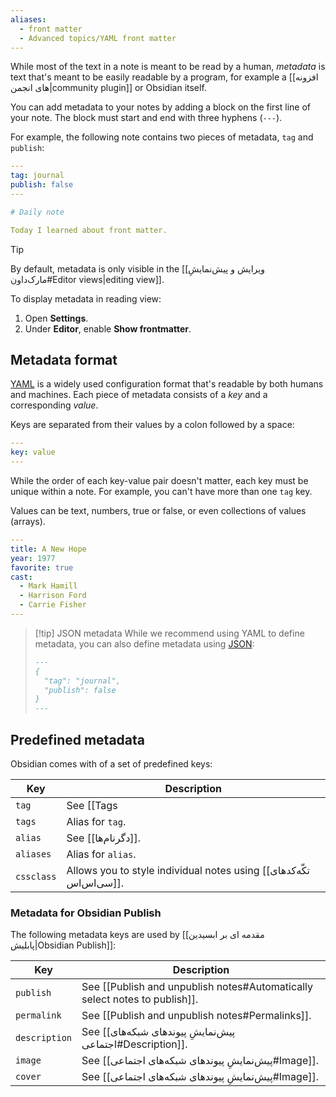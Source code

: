```yaml
---
aliases:
  - front matter
  - Advanced topics/YAML front matter
---
```


While most of the text in a note is meant to be read by a human, _metadata_ is text that's meant to be easily readable by a program, for example a [[افزونه های انجمن|community plugin]] or Obsidian itself.

You can add metadata to your notes by adding a block on the first line of your note. The block must start and end with three hyphens (`---`).

For example, the following note contains two pieces of metadata, `tag` and `publish`:

```yaml
---
tag: journal
publish: false
---

# Daily note

Today I learned about front matter.
```

> [!tip]
> By default, metadata is only visible in the [[ویرایش و پیش‌نمایشِ مارک‌داون#Editor views|editing view]].
>
> To display metadata in reading view:
>
> 1. Open **Settings**.
> 2. Under **Editor**, enable **Show frontmatter**.

## Metadata format

[YAML](https://yaml.org/) is a widely used configuration format that's readable by both humans and machines. Each piece of metadata consists of a _key_ and a corresponding _value_.

Keys are separated from their values by a colon followed by a space:

```yaml
---
key: value
---
```

While the order of each key-value pair doesn't matter, each key must be unique within a note. For example, you can't have more than one `tag` key.

Values can be text, numbers, true or false, or even collections of values (arrays).

```yaml
---
title: A New Hope
year: 1977
favorite: true
cast:
  - Mark Hamill
  - Harrison Ford
  - Carrie Fisher
---
```

> [!tip] JSON metadata
> While we recommend using YAML to define metadata, you can also define metadata using [JSON](https://www.json.org/):
>
> ```md
> ---
> {
>   "tag": "journal",
>   "publish": false
> }
> ---
> ```

## Predefined metadata

Obsidian comes with of a set of predefined keys:

| Key | Description |
|-|-|
| `tag` | See [[Tags|Tags]]. |
| `tags` | Alias for `tag`. |
| `alias` | See [[دگرنام‌ها]]. |
| `aliases` | Alias for `alias`. |
| `cssclass` | Allows you to style individual notes using [[تکّه‌کدهای سی‌اس‌اس]]. |

### Metadata for Obsidian Publish

The following metadata keys are used by [[مقدمه ای بر ابسیدین پابلیش|Obsidian Publish]]:

| Key | Description |
|-|-|
| `publish` | See [[Publish and unpublish notes#Automatically select notes to publish]]. |
| `permalink` | See [[Publish and unpublish notes#Permalinks]]. |
| `description` | See [[پیش‌نمایشِ پیوندهای شبکه‌های اجتماعی#Description]]. |
| `image` | See [[پیش‌نمایشِ پیوندهای شبکه‌های اجتماعی#Image]]. |
| `cover` | See [[پیش‌نمایشِ پیوندهای شبکه‌های اجتماعی#Image]]. |
